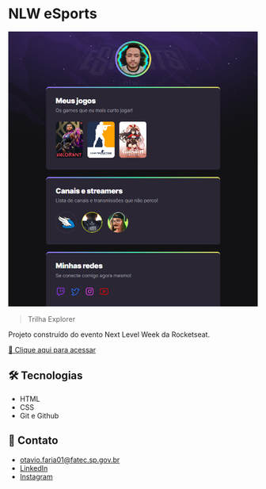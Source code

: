 # NLW eSports 

![preview](./.github/preview.png)

> Trilha Explorer

Projeto construído do evento Next Level Week da Rocketseat.

[🔗 Clique aqui para acessar](https://otaviocleyderman.github.io/nlw09_explorer)

## 🛠 Tecnologias
- HTML
- CSS
- Git e Github

## 📧 Contato
- otavio.faria01@fatec.sp.gov.br
- [LinkedIn](https://www.linkedin.com/in/otavio-ferraz/)
- [Instagram](https://www.instagram.com/otavio.cleyderman/)



